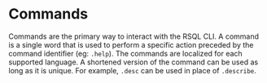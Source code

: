 # Commands

Commands are the primary way to interact with the RSQL CLI. A command is a single word that is used
to perform a specific action preceded by the command identifier (eg: `.help`). The commands are
localized for each supported language. A shortened version of the command can be used as long as it
is unique. For example, `.desc` can be used in place of `.describe`.
